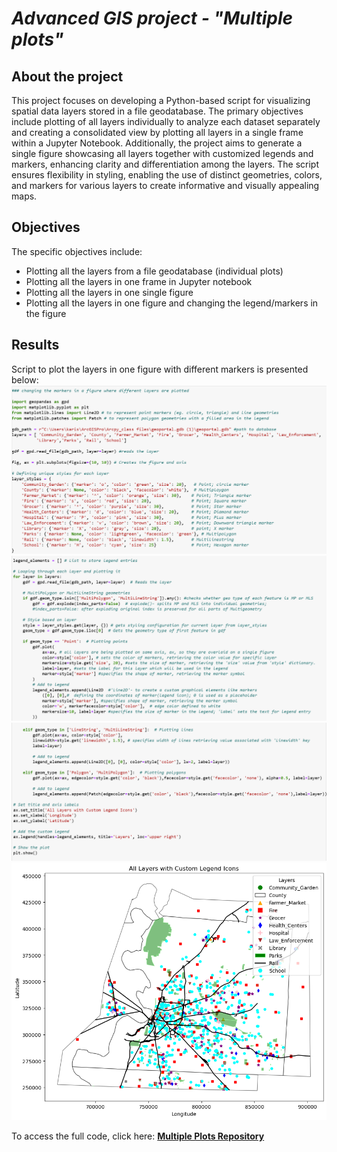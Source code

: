 # *Advanced GIS project - "Multiple plots"*
## **About the project**
This project focuses on developing a Python-based script for visualizing spatial data layers stored in a file geodatabase. The primary objectives include plotting of all layers individually to analyze each dataset separately and creating a consolidated view by plotting all layers in a single frame within a Jupyter Notebook. Additionally, the project aims to generate a single figure showcasing all layers together with customized legends and markers, enhancing clarity and differentiation among the layers. The script ensures flexibility in styling, enabling the use of distinct geometries, colors, and markers for various layers to create informative and visually appealing maps.

## **Objectives**
The specific objectives include:
- Plotting all the layers from a file geodatabase (individual plots)
- Plotting all the  layers in one frame in Jupyter notebook
- Plotting all the layers in one single figure
- Plotting all the layers in one figure and changing the legend/markers in the figure

## **Results**
Script to plot the layers in one figure with different markers is presented below:
![graphic](images/Image6.png)
![graphic](images/Image7.png)
![graphic](images/Image8.png)
![graphic](images/Project_plot.png)

To access the full code, click here:
[**Multiple Plots Repository**](https://github.com/KarinaAnzar/GIS_Plotting.git)
